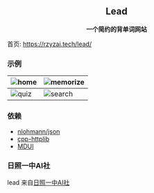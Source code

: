<h2 align="center">
Lead
</h2>

<p align="center">
<strong>一个简约的背单词网站</strong>
</p>

首页: https://rzyzai.tech/lead/

### 示例
| ![home](https://img1.imgtp.com/2023/09/23/twvY26EY.jpg) | ![memorize](https://img1.imgtp.com/2023/09/23/gOHPY1Ic.jpg) |
|---------------------------------------------------------|-------------------------------------------------------------|
| ![quiz](https://img1.imgtp.com/2023/09/23/Eukgtx1D.jpg) | ![search](https://img1.imgtp.com/2023/09/23/UJUwtlg3.jpg)   |

### 依赖

- [nlohmann/json](https://github.com/nlohmann/json)
- [cpp-httplib](https://github.com/yhirose/cpp-httplib)
- [MDUI](https://www.mdui.org/)

### 日照一中AI社
lead 来自[日照一中AI社](https://github.com/rzyzai)